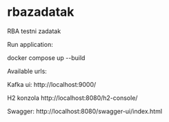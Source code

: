 # rbazadatak
RBA testni zadatak

Run application:

docker compose up --build 

Available urls:

Kafka ui:
http://localhost:9000/


H2 konzola
http://localhost:8080/h2-console/


Swagger:
http://localhost:8080/swagger-ui/index.html
